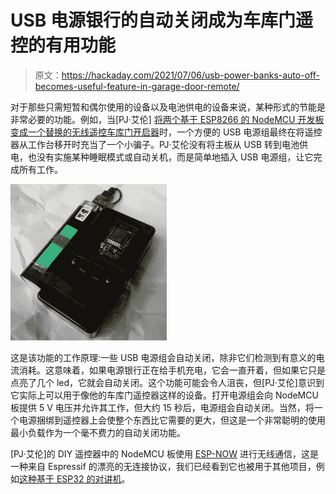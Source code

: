# USB 电源银行的自动关闭成为车库门遥控的有用功能

> 原文：<https://hackaday.com/2021/07/06/usb-power-banks-auto-off-becomes-useful-feature-in-garage-door-remote/>

对于那些只需短暂和偶尔使用的设备以及电池供电的设备来说，某种形式的节能是非常必要的功能。例如，当[PJ·艾伦] [将两个基于 ESP8266 的 NodeMCU 开发板变成一个替换的无线遥控车库门开启器](http://incredulist.blogspot.com/2020/10/garage-door-remote-2020.html)时，一个方便的 USB 电源组最终在将遥控器从工作台移开时充当了一个小骗子。PJ·艾伦没有将主板从 USB 转到电池供电，也没有实施某种睡眠模式或自动关机，而是简单地插入 USB 电源组，让它完成所有工作。

![](img/b56ea688afd976a078fcf194e351de33.png)

这是该功能的工作原理:一些 USB 电源组会自动关闭，除非它们检测到有意义的电流消耗。这意味着，如果电源银行正在给手机充电，它会一直开着，但如果它只是点亮了几个 led，它就会自动关闭。这个功能可能会令人沮丧，但[PJ·艾伦]意识到它实际上可以用于像他的车库门遥控器这样的设备。打开电源组会向 NodeMCU 板提供 5 V 电压并允许其工作，但大约 15 秒后，电源组会自动关闭。当然，将一个电源捆绑到遥控器上会使整个东西比它需要的更大，但这是一个非常聪明的使用最小负载作为一个毫不费力的自动关闭功能。

[PJ·艾伦]的 DIY 遥控器中的 NodeMCU 板使用 [ESP-NOW](https://www.espressif.com/en/products/software/esp-now/overview) 进行无线通信，这是一种来自 Espressif 的漂亮的无连接协议，我们已经看到它也被用于其他项目，例如[这种基于 ESP32 的对讲机](https://hackaday.com/2021/04/07/an-esp32-walkie-talkie-for-those-spy-radio-moments/)。